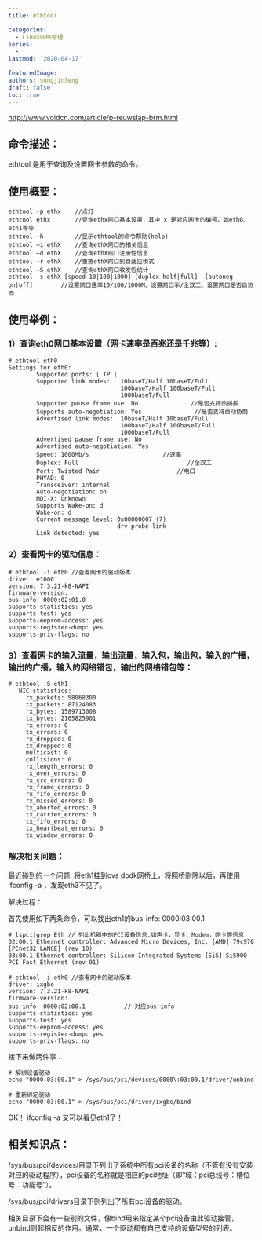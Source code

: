 ```yaml
---
title: ethtool

categories:
  - Linux网络管理
series: 
  - 
lastmod: '2020-04-17'

featuredImage: 
authors: songjinfeng
draft: false
toc: true
---
```





http://www.voidcn.com/article/p-reuwslap-brm.html

## **命令描述：**
ethtool 是用于查询及设置网卡参数的命令。

## **使用概要：**

```
ethtool -p ethx    //点灯
ethtool ethx       //查询ethx网口基本设置，其中 x 是对应网卡的编号，如eth0、eth1等等
ethtool –h         //显示ethtool的命令帮助(help)
ethtool –i ethX    //查询ethX网口的相关信息 
ethtool –d ethX    //查询ethX网口注册性信息
ethtool –r ethX    //重置ethX网口到自适应模式
ethtool –S ethX    //查询ethX网口收发包统计
ethtool –s ethX [speed 10|100|1000] [duplex half|full]  [autoneg on|off]        //设置网口速率10/100/1000M、设置网口半/全双工、设置网口是否自协商
```

## **使用举例：**

### **1）查询eth0网口基本设置（网卡速率是百兆还是千兆等）:**

```
# ethtool eth0
Settings for eth0:
        Supported ports: [ TP ]
        Supported link modes:   10baseT/Half 10baseT/Full 
                                100baseT/Half 100baseT/Full 
                                1000baseT/Full 
        Supported pause frame use: No               //是否支持热插拔
        Supports auto-negotiation: Yes               //是否支持自动协商
        Advertised link modes:  10baseT/Half 10baseT/Full 
                                100baseT/Half 100baseT/Full 
                                1000baseT/Full 
        Advertised pause frame use: No
        Advertised auto-negotiation: Yes
        Speed: 1000Mb/s                     //速率
        Duplex: Full                               //全双工
        Port: Twisted Pair                      //电口
        PHYAD: 0
        Transceiver: internal
        Auto-negotiation: on
        MDI-X: Unknown
        Supports Wake-on: d
        Wake-on: d
        Current message level: 0x00000007 (7)
                               drv probe link
        Link detected: yes
```

### **2）查看网卡的驱动信息：**

```
# ethtool -i eth0 //查看网卡的驱动版本
driver: e1000
version: 7.3.21-k8-NAPI
firmware-version: 
bus-info: 0000:02:01.0
supports-statistics: yes
supports-test: yes
supports-eeprom-access: yes
supports-register-dump: yes
supports-priv-flags: no
```

### **3）查看网卡的输入流量，输出流量，输入包，输出包，输入的广播，输出的广播，输入的网络错包，输出的网络错包等：**

```
# ethtool -S eth1 
   NIC statistics:
     rx_packets: 58068300
     tx_packets: 87124083
     rx_bytes: 1589713008
     tx_bytes: 2165825901
     rx_errors: 0
     tx_errors: 0
     rx_dropped: 0
     tx_dropped: 0
     multicast: 0
     collisions: 0
     rx_length_errors: 0
     rx_over_errors: 0
     rx_crc_errors: 0
     rx_frame_errors: 0
     rx_fifo_errors: 0
     rx_missed_errors: 0
     tx_aborted_errors: 0
     tx_carrier_errors: 0
     tx_fifo_errors: 0
     tx_heartbeat_errors: 0
     tx_window_errors: 0
```

### **解决相关问题：**

最近碰到的一个问题: 将eth1挂到ovs dpdk网桥上，将网桥删除以后，再使用 ifconfig -a ，发现eth3不见了。

解决过程：

首先使用如下两条命令，可以找出eth1的bus-info: 0000:03:00.1

```
# lspci|grep Eth // 列出机器中的PCI设备信息,如声卡，显卡，Modem，网卡等信息
02:00.1 Ethernet controller: Advanced Micro Devices, Inc. [AMD] 79c970 [PCnet32 LANCE] (rev 10)
03:00.1 Ethernet controller: Silicon Integrated Systems [SiS] SiS900 PCI Fast Ethernet (rev 91)

# ethtool -i eth0 //查看网卡的驱动版本
driver: ixgbe
version: 7.3.21-k8-NAPI
firmware-version: 
bus-info: 0000:02:00.1           // 对应bus-info
supports-statistics: yes
supports-test: yes
supports-eeprom-access: yes
supports-register-dump: yes
supports-priv-flags: no
```

接下来做两件事：

```
# 解绑设备驱动
echo "0000:03:00.1" > /sys/bus/pci/devices/0000\:03:00.1/driver/unbind

# 重新绑定驱动
echo "0000:03:00.1" > /sys/bus/pci/driver/ixgbe/bind
```

OK！ ifconfig -a 又可以看见eth1了！

## **相关知识点：**

/sys/bus/pci/devices/目录下列出了系统中所有pci设备的名称（不管有没有安装对应的驱动程序），pci设备的名称就是相应的pci地址（即“域：pci总线号：槽位号：功能号”）。

/sys/bus/pci/drivers目录下则列出了所有pci设备的驱动。

相关目录下会有一些别的文件，像bind用来指定某个pci设备由此驱动接管，unbind则起相反的作用。通常，一个驱动都有自己支持的设备型号的列表。